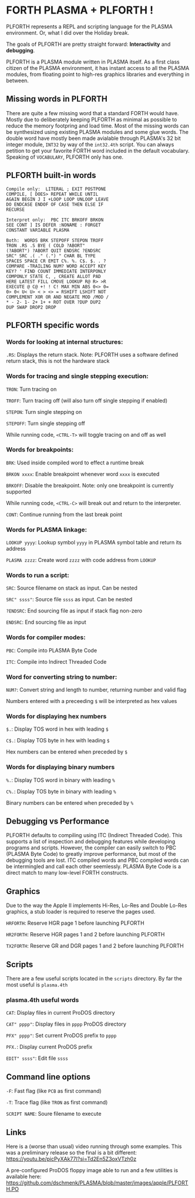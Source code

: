 # FORTH PLASMA + PLFORTH !

PLFORTH represents a REPL and scripting language for the PLASMA environment. Or, what I did over the Holiday break.

The goals of PLFORTH are pretty straight forward:
**Interactivity** and **debugging**.

PLFORTH is a PLASMA module written in PLASMA itself. As a first class citizen of the PLASMA environment, it has instant access to all the PLASMA modules, from floating point to high-res graphics libraries and everything in between.

## Missing words in PLFORTH

There are quite a few missing word that a standard FORTH would have. Mostly due to deliberately keeping PLFORTH as minimal as possible to reduce the memory footpring and load time. Most of the missing words can be synthesized using existing PLASMA modules and some glue words. The double word have mostly been made avialable through PLASMA's 32 bit integer module, `INT32` by way of the `int32.4th` script. You can always petition to get your favorite FORTH word included in the default vocabulary. Speaking of `VOCABULARY`, PLFORTH only has one.

## PLFORTH built-in words

    Compile only:  LITERAL ; EXIT POSTPONE
    COMPILE, [ DOES> REPEAT WHILE UNTIL
    AGAIN BEGIN J I +LOOP LOOP UNLOOP LEAVE
    DO ENDCASE ENDOF OF CASE THEN ELSE IF
    RECURSE

    Interpret only:  PBC ITC BRKOFF BRKON
    SEE CONT ] IS DEFER :NONAME : FORGET
    CONSTANT VARIABLE PLASMA

    Both:  WORDS BRK STEPOFF STEPON TROFF
    TRON .RS .S BYE ( COLD ?ABORT"
    (?ABORT") ?ABORT QUIT ENDSRC ?ENDSRC
    SRC" SRC .( ." (.") " CHAR BL TYPE
    SPACES SPACE CR EMIT C%. %. C$. $. . ?
    COMPARE -TRAILING NUM? WORD ACCEPT KEY
    KEY? ' FIND COUNT IMMEDIATE INTERPONLY
    COMPONLY STATE C, , CREATE ALLOT PAD
    HERE LATEST FILL CMOVE LOOKUP R@ R> >R
    EXECUTE @ C@ +! ! C! MAX MIN ABS 0<> 0=
    0> 0< U< U> < > <> = RSHIFT LSHIFT NOT
    COMPLEMENT XOR OR AND NEGATE MOD /MOD /
    * - 2- 1- 2+ 1+ + ROT OVER ?DUP DUP2
    DUP SWAP DROP2 DROP

## PLFORTH specific words

### Words for looking at internal structures:

`.RS`: Displays the return stack. Note: PLFORTH uses a software defined return stack, this is not the hardware stack

### Words for tracing and single stepping execution:

`TRON`: Turn tracing on

`TROFF`: Turn tracing off (will also turn off single stepping if enabled)

`STEPON`: Turn single stepping on

`STEPOFF`: Turn single stepping off

While running code, `<CTRL-T>` will toggle tracing on and off as well

### Words for breakpoints:

`BRK`: Used inside compiled word to effect a runtime break

`BRKON xxxx`: Enable breakpoint whenever word `xxxx` is executed

`BRKOFF`: Disable the breakpoint. Note: only one breakpoint is currently supported

While running code, `<CTRL-C>` will break out and return to the interpreter.

`CONT`: Continue running from the last break point

### Words for PLASMA linkage:

`LOOKUP yyyy`: Lookup symbol `yyyy` in PLASMA symbol table and return its address

`PLASMA zzzz`: Create word `zzzz` with code address from `LOOKUP`

### Words to run a script:

`SRC`: Source filename on stack as input. Can be nested

`SRC" ssss"`: Source file `ssss` as input. Can be nested

`?ENDSRC`: End sourcing file as input if stack flag non-zero

`ENDSRC`: End sourcing file as input

### Words for compiler modes:

`PBC`: Compile into PLASMA Byte Code

`ITC`: Compile into Indirect Threaded Code

### Word for converting string to number:

`NUM?`: Convert string and length to number, returning number and valid flag

Numbers entered with a preceeding `$` will be interpreted as hex values

### Words for displaying hex numbers

`$.`: Display TOS word in hex with leading `$`

`C$.`: Display TOS byte in hex with leading `$`

Hex numbers can be entered when preceded by `$`

### Words for displaying binary numbers

`%.`: Display TOS word in binary with leading `%`

`C%.`: Display TOS byte in binary with leading `%`

Binary numbers can be entered when preceded by `%`

## Debugging vs Performance

PLFORTH defaults to compiling using ITC (Indirect Threaded Code). This supports a list of inspection and debugging features while developing programs and scripts. However, the compiler can easily switch to PBC (PLASMA Byte Code) to greatly improve performance, but most of the debugging tools are lost. ITC compiled words and PBC compiled words can be intermingled and call each other seemlessly. PLASMA Byte Code is a direct match to many low-level FORTH constructs.

## Graphics
Due to the way the Apple II implements Hi-Res, Lo-Res and Double Lo-Res graphics, a stub loader is required to reserve the pages used.

`HRFORTH`: Reserve HGR page 1 before launching PLFORTH

`HR2FORTH`: Reserve HGR pages 1 and 2 before launching PLFORTH

`TX2FORTH`: Reserve GR and DGR pages 1 and 2 before launching PLFORTH

## Scripts

There are a few useful scripts located in the `scripts` directory. By far the most useful is `plasma.4th`

### plasma.4th useful words

`CAT`: Display files in current ProDOS directory

`CAT" pppp"`: Display files in `pppp` ProDOS directory

`PFX" pppp"`: Set current ProDOS prefix to `pppp`

`PFX.`: Display current ProDOS prefix

`EDIT" ssss"`: Edit file `ssss`

## Command line options

`-F`: Fast flag (like `PCB` as first command)

`-T`: Trace flag (like `TRON` as first command)

`SCRIPT NAME`: Soure filename to execute

## Links

Here is a (worse than usual) video running through some examples. This was a preliminary release so the final is a bit different: https://youtu.be/picPyXAk77I?si=Td2En5Z3oxVTzh0z

A pre-configured ProDOS floppy image able to run  and a few utilities is available here: https://github.com/dschmenk/PLASMA/blob/master/images/apple/PLFORTH.PO
